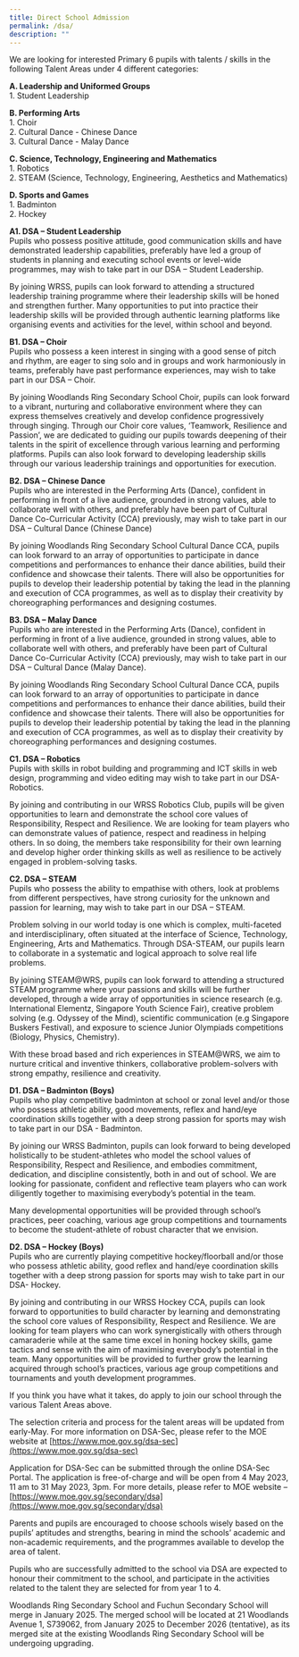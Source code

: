 ```yaml
---
title: Direct School Admission
permalink: /dsa/
description: ""
---
```

We are looking for interested Primary 6 pupils with talents / skills in the following Talent Areas under 4 different categories:

**A. Leadership and Uniformed Groups** <br>
1\. Student Leadership

**B. Performing Arts** <br>
1\. Choir <br>
2\. Cultural Dance - Chinese Dance <br>
3\. Cultural Dance - Malay Dance

**C. Science, Technology, Engineering and Mathematics** <br>
1\. Robotics <br>
2\. STEAM (Science, Technology, Engineering, Aesthetics and Mathematics)

**D. Sports and Games** <br>
1\. Badminton <br>
2\. Hockey

**A1. DSA – Student Leadership** <br>
Pupils who possess positive attitude, good communication skills and have demonstrated leadership capabilities, preferably have led a group of students in planning and executing school events or level-wide programmes, may wish to take part in our DSA – Student Leadership.

By joining WRSS, pupils can look forward to attending a structured leadership training programme where their leadership skills will be honed and strengthen further. Many opportunities to put into practice their leadership skills will be provided through authentic learning platforms like organising events and activities for the level, within school and beyond.

**B1. DSA – Choir** <br>
Pupils who possess a keen interest in singing with a good sense of pitch and rhythm, are eager to sing solo and in groups and work harmoniously in teams, preferably have past performance experiences, may wish to take part in our DSA – Choir. 

By joining Woodlands Ring Secondary School Choir, pupils can look forward to a vibrant, nurturing and collaborative environment where they can express themselves creatively and develop confidence progressively through singing.  Through our Choir core values, ‘Teamwork, Resilience and Passion’, we are dedicated to guiding our pupils towards deepening of their talents in the spirit of excellence through various learning and performing platforms. Pupils can also look forward to developing leadership skills through our various leadership trainings and opportunities for execution.


**B2. DSA – Chinese Dance** <br>
Pupils who are interested in the Performing Arts (Dance), confident in performing in front of a live audience, grounded in strong values, able to collaborate well with others, and preferably have been part of Cultural Dance Co-Curricular Activity (CCA) previously, may wish to take part in our DSA – Cultural Dance (Chinese Dance)

By joining Woodlands Ring Secondary School Cultural Dance CCA, pupils can look forward to an array of opportunities to participate in dance competitions and performances to enhance their dance abilities, build their confidence and showcase their talents. There will also be opportunities for pupils to develop their leadership potential by taking the lead in the planning and execution of CCA programmes, as well as to display their creativity by choreographing performances and designing costumes.

**B3. DSA – Malay Dance** <br>
Pupils who are interested in the Performing Arts (Dance), confident in performing in front of a live audience, grounded in strong values, able to collaborate well with others, and preferably have been part of Cultural Dance Co-Curricular Activity (CCA) previously, may wish to take part in our DSA – Cultural Dance (Malay Dance). 

By joining Woodlands Ring Secondary School Cultural Dance CCA, pupils can look forward to an array of opportunities to participate in dance competitions and performances to enhance their dance abilities, build their confidence and showcase their talents. There will also be opportunities for pupils to develop their leadership potential by taking the lead in the planning and execution of CCA programmes, as well as to display their creativity by choreographing performances and designing costumes.

**C1. DSA – Robotics** <br>
Pupils with skills in robot building and programming and ICT skills in web design, programming and video editing may wish to take part in our DSA-Robotics.

By joining and contributing in our WRSS Robotics Club, pupils will be given opportunities to learn and demonstrate the school core values of Responsibility, Respect and Resilience. We are looking for team players who can demonstrate values of patience, respect and readiness in helping others. In so doing, the members take responsibility for their own learning and develop higher order thinking skills as well as resilience to be actively engaged in problem-solving tasks.

**C2. DSA – STEAM** <br>
Pupils who possess the ability to empathise with others, look at problems from different perspectives, have strong curiosity for the unknown and passion for learning, may wish to take part in our DSA – STEAM.

Problem solving in our world today is one which is complex, multi-faceted and interdisciplinary, often situated at the interface of Science, Technology, Engineering, Arts and Mathematics. Through DSA-STEAM, our pupils learn to collaborate in a systematic and logical approach to solve real life problems.

By joining STEAM@WRS, pupils can look forward to attending a structured STEAM programme where your passions and skills will be further developed, through a wide array of opportunities in science research (e.g. International Elementz, Singapore Youth Science Fair), creative problem solving (e.g. Odyssey of the Mind), scientific communication (e.g Singapore Buskers Festival), and exposure to science Junior Olympiads competitions (Biology, Physics, Chemistry).

With these broad based and rich experiences in STEAM@WRS, we aim to nurture critical and inventive thinkers, collaborative problem-solvers with strong empathy, resilience and creativity.

**D1. DSA – Badminton (Boys)** <br>
Pupils who play competitive badminton at school or zonal level and/or those who possess athletic ability, good movements, reflex and hand/eye coordination skills together with a deep strong passion for sports may wish to take part in our DSA - Badminton.

By joining our WRSS Badminton, pupils can look forward to being developed holistically to be student-athletes who model the school values of Responsibility, Respect and Resilience, and embodies commitment, dedication, and discipline consistently, both in and out of school. We are looking for passionate, confident and reflective team players who can work diligently together to maximising everybody’s potential in the team.

Many developmental opportunities will be provided through school’s practices, peer coaching, various age group competitions and tournaments to become the student-athlete of robust character that we envision. 

**D2. DSA – Hockey (Boys)** <br>
Pupils who are currently playing competitive hockey/floorball and/or those who possess athletic ability, good reflex and hand/eye coordination skills together with a deep strong passion for sports may wish to take part in our DSA- Hockey.

By joining and contributing in our WRSS Hockey CCA, pupils can look forward to opportunities to build character by learning and demonstrating the school core values of Responsibility, Respect and Resilience. We are looking for team players who can work synergistically with others through camaraderie while at the same time excel in honing hockey skills, game tactics and sense with the aim of maximising everybody’s potential in the team. Many opportunities will be provided to further grow the learning acquired through school’s practices, various age group competitions and tournaments and youth development programmes. 

If you think you have what it takes, do apply to join our school through the various Talent Areas above. 

The selection criteria and process for the talent areas will be updated from early-May. For more information on DSA-Sec, please refer to the MOE website at [https://www.moe.gov.sg/dsa-sec](https://www.moe.gov.sg/dsa-sec)

Application for DSA-Sec can be submitted through the online DSA-Sec Portal. The application is free-of-charge and will be open from 4 May 2023, 11 am to 31 May 2023, 3pm. For more details, please refer to MOE website – [https://www.moe.gov.sg/secondary/dsa](https://www.moe.gov.sg/secondary/dsa)

Parents and pupils are encouraged to choose schools wisely based on the pupils’ aptitudes and strengths, bearing in mind the schools’ academic and non-academic requirements, and the programmes available to develop the area of talent. 

Pupils who are successfully admitted to the school via DSA are expected to honour their commitment to the school, and participate in the activities related to the talent they are selected for from year 1 to 4. 

Woodlands Ring Secondary School and Fuchun Secondary School will merge in January 2025. The merged school will be located at 21 Woodlands Avenue 1, S739062, from January 2025 to December 2026 (tentative), as its merged site at the existing Woodlands Ring Secondary School will be undergoing upgrading.